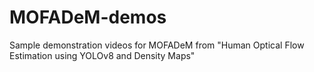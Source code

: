 # MOFADeM-demos
Sample demonstration videos for MOFADeM from "Human Optical Flow Estimation using YOLOv8 and Density Maps"
